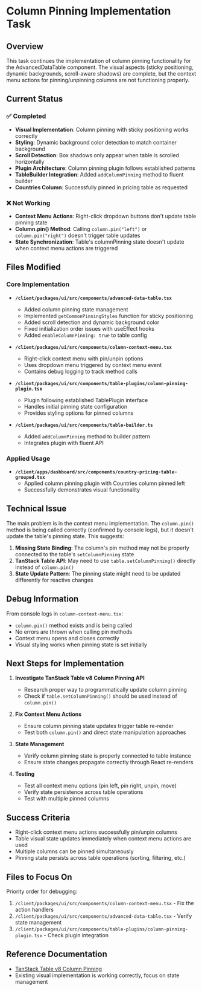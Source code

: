 # Column Pinning Implementation Task

## Overview
This task continues the implementation of column pinning functionality for the AdvancedDataTable component. The visual aspects (sticky positioning, dynamic backgrounds, scroll-aware shadows) are complete, but the context menu actions for pinning/unpinning columns are not functioning properly.

## Current Status

### ✅ Completed
- **Visual Implementation**: Column pinning with sticky positioning works correctly
- **Styling**: Dynamic background color detection to match container background
- **Scroll Detection**: Box shadows only appear when table is scrolled horizontally
- **Plugin Architecture**: Column pinning plugin follows established patterns
- **TableBuilder Integration**: Added `addColumnPinning` method to fluent builder
- **Countries Column**: Successfully pinned in pricing table as requested

### ❌ Not Working
- **Context Menu Actions**: Right-click dropdown buttons don't update table pinning state
- **Column.pin() Method**: Calling `column.pin("left")` or `column.pin("right")` doesn't trigger table updates
- **State Synchronization**: Table's columnPinning state doesn't update when context menu actions are triggered

## Files Modified

### Core Implementation
- **`/client/packages/ui/src/components/advanced-data-table.tsx`**
  - Added column pinning state management
  - Implemented `getCommonPinningStyles` function for sticky positioning
  - Added scroll detection and dynamic background color
  - Fixed initialization order issues with useEffect hooks
  - Added `enableColumnPinning: true` to table config

- **`/client/packages/ui/src/components/column-context-menu.tsx`**
  - Right-click context menu with pin/unpin options
  - Uses dropdown menu triggered by context menu event
  - Contains debug logging to track method calls

- **`/client/packages/ui/src/components/table-plugins/column-pinning-plugin.tsx`**
  - Plugin following established TablePlugin interface
  - Handles initial pinning state configuration
  - Provides styling options for pinned columns

- **`/client/packages/ui/src/components/table-builder.ts`**
  - Added `addColumnPinning` method to builder pattern
  - Integrates plugin with fluent API

### Applied Usage
- **`/client/apps/dashboard/src/components/country-pricing-table-grouped.tsx`**
  - Applied column pinning plugin with Countries column pinned left
  - Successfully demonstrates visual functionality

## Technical Issue

The main problem is in the context menu implementation. The `column.pin()` method is being called correctly (confirmed by console logs), but it doesn't update the table's pinning state. This suggests:

1. **Missing State Binding**: The column's pin method may not be properly connected to the table's `setColumnPinning` state
2. **TanStack Table API**: May need to use `table.setColumnPinning()` directly instead of `column.pin()`
3. **State Update Pattern**: The pinning state might need to be updated differently for reactive changes

## Debug Information

From console logs in `column-context-menu.tsx`:
- `column.pin()` method exists and is being called
- No errors are thrown when calling pin methods
- Context menu opens and closes correctly
- Visual styling works when pinning state is set initially

## Next Steps for Implementation

1. **Investigate TanStack Table v8 Column Pinning API**
   - Research proper way to programmatically update column pinning
   - Check if `table.setColumnPinning()` should be used instead of `column.pin()`

2. **Fix Context Menu Actions**
   - Ensure column pinning state updates trigger table re-render
   - Test both `column.pin()` and direct state manipulation approaches

3. **State Management**
   - Verify column pinning state is properly connected to table instance
   - Ensure state changes propagate correctly through React re-renders

4. **Testing**
   - Test all context menu options (pin left, pin right, unpin, move)
   - Verify state persistence across table operations
   - Test with multiple pinned columns

## Success Criteria

- Right-click context menu actions successfully pin/unpin columns
- Table visual state updates immediately when context menu actions are used
- Multiple columns can be pinned simultaneously
- Pinning state persists across table operations (sorting, filtering, etc.)

## Files to Focus On

Priority order for debugging:
1. `/client/packages/ui/src/components/column-context-menu.tsx` - Fix the action handlers
2. `/client/packages/ui/src/components/advanced-data-table.tsx` - Verify state management
3. `/client/packages/ui/src/components/table-plugins/column-pinning-plugin.tsx` - Check plugin integration

## Reference Documentation

- [TanStack Table v8 Column Pinning](https://tanstack.com/table/v8/docs/framework/react/examples/column-pinning-sticky)
- Existing visual implementation is working correctly, focus on state management